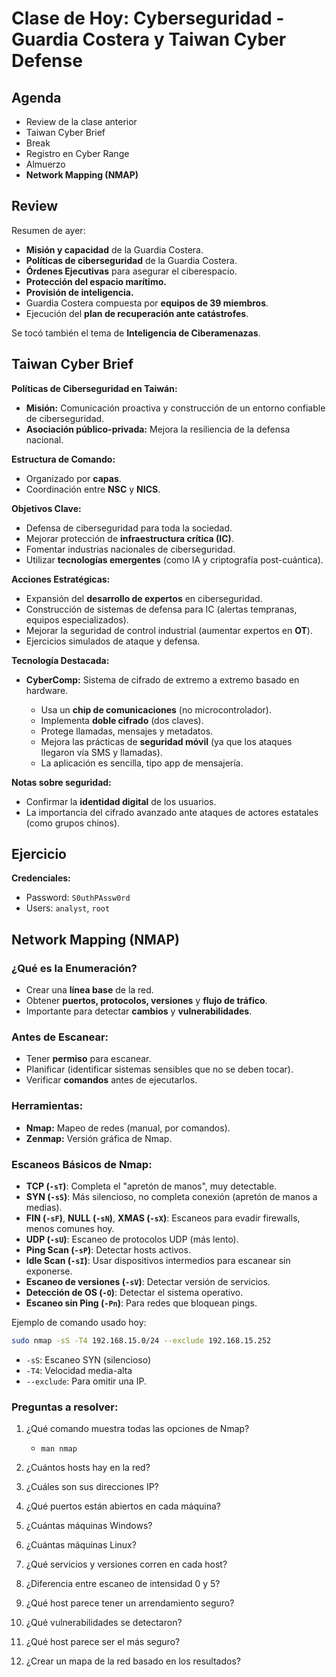 # **Clase de Hoy: Cyberseguridad - Guardia Costera y Taiwan Cyber Defense**

## **Agenda**

- Review de la clase anterior
- Taiwan Cyber Brief
- Break
- Registro en Cyber Range
- Almuerzo
- **Network Mapping (NMAP)**

## **Review**

Resumen de ayer:

- **Misión y capacidad** de la Guardia Costera.
- **Políticas de ciberseguridad** de la Guardia Costera.
- **Órdenes Ejecutivas** para asegurar el ciberespacio.
- **Protección del espacio marítimo.**
- **Provisión de inteligencia.**
- Guardia Costera compuesta por **equipos de 39 miembros**.
- Ejecución del **plan de recuperación ante catástrofes**.

Se tocó también el tema de **Inteligencia de Ciberamenazas**.

## **Taiwan Cyber Brief**

**Políticas de Ciberseguridad en Taiwán:**

- **Misión:** Comunicación proactiva y construcción de un entorno confiable de ciberseguridad.
- **Asociación público-privada:** Mejora la resiliencia de la defensa nacional.

**Estructura de Comando:**

- Organizado por **capas**.
- Coordinación entre **NSC** y **NICS**.

**Objetivos Clave:**

- Defensa de ciberseguridad para toda la sociedad.
- Mejorar protección de **infraestructura crítica (IC)**.
- Fomentar industrias nacionales de ciberseguridad.
- Utilizar **tecnologías emergentes** (como IA y criptografía post-cuántica).

**Acciones Estratégicas:**

- Expansión del **desarrollo de expertos** en ciberseguridad.
- Construcción de sistemas de defensa para IC (alertas tempranas, equipos especializados).
- Mejorar la seguridad de control industrial (aumentar expertos en **OT**).
- Ejercicios simulados de ataque y defensa.

**Tecnología Destacada:**

- **CyberComp:** Sistema de cifrado de extremo a extremo basado en hardware.
    
    - Usa un **chip de comunicaciones** (no microcontrolador).
    - Implementa **doble cifrado** (dos claves).
    - Protege llamadas, mensajes y metadatos.
    - Mejora las prácticas de **seguridad móvil** (ya que los ataques llegaron vía SMS y llamadas).
    - La aplicación es sencilla, tipo app de mensajería.
        

**Notas sobre seguridad:**

- Confirmar la **identidad digital** de los usuarios.
- La importancia del cifrado avanzado ante ataques de actores estatales (como grupos chinos).

## **Ejercicio**

**Credenciales:**

- Password: `S0uthPAssw0rd`
- Users: `analyst`, `root`

## **Network Mapping (NMAP)**

### ¿Qué es la Enumeración?

- Crear una **línea base** de la red.
- Obtener **puertos, protocolos, versiones** y **flujo de tráfico**.
- Importante para detectar **cambios** y **vulnerabilidades**.

### **Antes de Escanear:**

- Tener **permiso** para escanear.
- Planificar (identificar sistemas sensibles que no se deben tocar).
- Verificar **comandos** antes de ejecutarlos.

### **Herramientas:**

- **Nmap:** Mapeo de redes (manual, por comandos).
- **Zenmap:** Versión gráfica de Nmap.

### **Escaneos Básicos de Nmap:**

- **TCP (`-sT`)**: Completa el "apretón de manos", muy detectable.
- **SYN (`-sS`)**: Más silencioso, no completa conexión (apretón de manos a medias).
- **FIN (`-sF`)**, **NULL (`-sN`)**, **XMAS (`-sX`)**: Escaneos para evadir firewalls, menos comunes hoy.
- **UDP (`-sU`)**: Escaneo de protocolos UDP (más lento).
- **Ping Scan (`-sP`)**: Detectar hosts activos.
- **Idle Scan (`-sI`)**: Usar dispositivos intermedios para escanear sin exponerse.
- **Escaneo de versiones (`-sV`)**: Detectar versión de servicios.
- **Detección de OS (`-O`)**: Detectar el sistema operativo.
- **Escaneo sin Ping (`-Pn`)**: Para redes que bloquean pings.

Ejemplo de comando usado hoy:
```bash
sudo nmap -sS -T4 192.168.15.0/24 --exclude 192.168.15.252
```
- `-sS`: Escaneo SYN (silencioso)
- `-T4`: Velocidad media-alta
- `--exclude`: Para omitir una IP.

### **Preguntas a resolver:**

1. ¿Qué comando muestra todas las opciones de Nmap?
    
    - `man nmap`
        
2. ¿Cuántos hosts hay en la red?
    
3. ¿Cuáles son sus direcciones IP?
    
4. ¿Qué puertos están abiertos en cada máquina?
    
5. ¿Cuántas máquinas Windows?
    
6. ¿Cuántas máquinas Linux?
    
7. ¿Qué servicios y versiones corren en cada host?
    
8. ¿Diferencia entre escaneo de intensidad 0 y 5?
    
9. ¿Qué host parece tener un arrendamiento seguro?
    
10. ¿Qué vulnerabilidades se detectaron?
    
11. ¿Qué host parece ser el más seguro?
    
12. ¿Crear un mapa de la red basado en los resultados?

